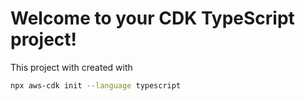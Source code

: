 # Welcome to your CDK TypeScript project!

This project with created with

```sh
npx aws-cdk init --language typescript

```

